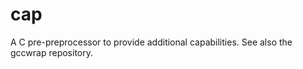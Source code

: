 cap
===

A C pre-preprocessor to provide additional capabilities.  See also the gccwrap repository.

